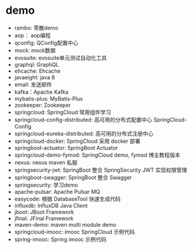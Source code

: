 # demo

- rambo: 零散demo
- aop： aop编程
- qconfig: QConfig配置中心
- mock: mock数据
- evosuite: evosuite单元测试自动化工具
- graphql: GraphQL
- ehcache: Ehcache
- javaeight: java 8
- email: 发送邮件
- kafka：Apache Kafka
- mybatis-plus: MyBatis-Plus 
- zookeeper: Zookeeper
- springcloud: SpringCloud 常用组件学习
- springcloud-config-distributed: 高可用的分布式配置中心 SpringCloud-Config
- springcloud-eureka-distributed: 高可用的分布式注册中心
- springcloud-docker: SpringCloud 采用 docker 部署
- springboot-actuator: SpringBoot Actuator 
- springcloud-demo-fymod: SpringCloud demo, fymod 博主教程版本
- nexus: nexus maven 私服
- springsecurity-jwt: SpringBoot 整合 SpringSecurity JWT 实现权限管理
- springboot-swagger: SpringBoot 整合 Swagger
- springsecurity: 学习demo
- apache-pulsar: Apache Pulsar MQ
- easycode: 根据 DatabaseTool 快速生成代码
- influxdb: InfluxDB Java Client 
- jboot: JBoot Framework 
- jfinal: JFinal Framework
- maven-demo: maven multi module demo
- springcloud-imooc: imooc SpringCloud 示例代码
- spring-imooc: Spring imooc 示例代码

